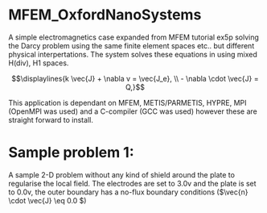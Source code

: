 # MFEM_OxfordNanoSystems
A simple electromagnetics case expanded from MFEM
tutorial ex5p solving the Darcy problem using the
same finite element spaces etc.. but different physical
interpertations. The system solves these equations in using mixed H(div),
H1 spaces.
```math
\displaylines{k \vec{J} + \nabla v = \vec{J_e}, \\
- \nabla \cdot \vec{J} = Q,}
```

This application is dependant on MFEM, METIS/PARMETIS, HYPRE, MPI (OpenMPI was used) and a 
C-compiler (GCC was used) however these are straight forward to install.

# Sample problem 1:
A sample 2-D problem without any kind of shield around the plate to regularise the local field.
The electrodes are set to 3.0v and the plate is set to 0.0v, the outer boundary has a no-flux
boundary conditions ($\vec{n} \cdot \vec{J} \eq 0.0  $)

